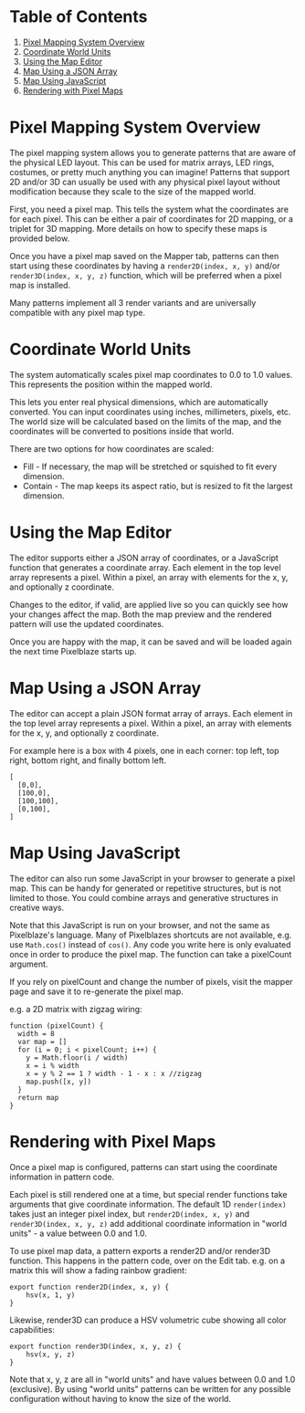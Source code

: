# Table of Contents

1. [Pixel Mapping System Overview](#toc_1)
2. [Coordinate World Units](#toc_2)
3. [Using the Map Editor](#toc_3)
4. [Map Using a JSON Array](#toc_4)
5. [Map Using JavaScript](#toc_5)
6. [Rendering with Pixel Maps](#toc_6)

# Pixel Mapping System Overview

The pixel mapping system allows you to generate patterns that are aware of the physical LED layout. This can be used for matrix arrays, LED rings, costumes, or pretty much anything you can imagine! Patterns that support 2D and/or 3D can usually be used with any physical pixel layout without modification because they scale to the size of the mapped world.

First, you need a pixel map. This tells the system what the coordinates are for each pixel. This can be either a pair of coordinates for 2D mapping, or a triplet for 3D mapping. More details on how to specify these maps is provided below.

Once you have a pixel map saved on the Mapper tab, patterns can then start using these coordinates by having a `render2D(index, x, y)` and/or `render3D(index, x, y, z)` function, which will be preferred when a pixel map is installed.

Many patterns implement all 3 render variants and are universally compatible with any pixel map type.

# Coordinate World Units

The system automatically scales pixel map coordinates to 0.0 to 1.0 values. This represents the position within the mapped world.

This lets you enter real physical dimensions, which are automatically converted. You can input coordinates using inches, millimeters, pixels, etc. The world size will be calculated based on the limits of the map, and the coordinates will be converted to positions inside that world.

There are two options for how coordinates are scaled:

* Fill - If necessary, the map will be stretched or squished to fit every dimension.
* Contain - The map keeps its aspect ratio, but is resized to fit the largest dimension.


# Using the Map Editor

The editor supports either a JSON array of coordinates, or a JavaScript function that generates a coordinate array. Each element in the top level array represents a pixel. Within a pixel, an array with elements for the x, y, and optionally z coordinate.

Changes to the editor, if valid, are applied live so you can quickly see how your changes affect the map. Both the map preview and the rendered pattern will use the updated coordinates.

Once you are happy with the map, it can be saved and will be loaded again the next time Pixelblaze starts up.

# Map Using a JSON Array

The editor can accept a plain JSON format array of arrays. Each element in the top level array represents a pixel. Within a pixel, an array with elements for the x, y, and optionally z coordinate.

For example here is a box with 4 pixels, one in each corner: top left, top right, bottom right, and finally bottom left.

```
[
  [0,0],
  [100,0],
  [100,100],
  [0,100],
]
```

# Map Using JavaScript

The editor can also run some JavaScript in your browser to generate a pixel map. This can be handy for generated or repetitive structures, but is not limited to those. You could combine arrays and generative structures in creative ways.

Note that this JavaScript is run on your browser, and not the same as Pixelblaze's language. Many of Pixelblazes shortcuts are not available, e.g. use `Math.cos()` instead of `cos()`. Any code you write here is only evaluated once in order to produce the pixel map. The function can take a pixelCount argument.

If you rely on pixelCount and change the number of pixels, visit the mapper page and save it to re-generate the pixel map.

e.g. a 2D matrix with zigzag wiring:

```
function (pixelCount) {
  width = 8
  var map = []
  for (i = 0; i < pixelCount; i++) {
    y = Math.floor(i / width)
    x = i % width
    x = y % 2 == 1 ? width - 1 - x : x //zigzag
    map.push([x, y])
  }
  return map
}
```

# Rendering with Pixel Maps

Once a pixel map is configured, patterns can start using the coordinate information in pattern code.

Each pixel is still rendered one at a time, but special render functions take arguments that give coordinate information. The default 1D `render(index)` takes just an integer pixel index, but `render2D(index, x, y)` and `render3D(index, x, y, z)` add additional coordinate information in "world units" - a value between 0.0 and 1.0.

To use pixel map data, a pattern exports a render2D and/or render3D function. This happens in the pattern code, over on the Edit tab. e.g. on a matrix this will show a fading rainbow gradient:

```
export function render2D(index, x, y) {
	hsv(x, 1, y)
}
```

Likewise, render3D can produce a HSV volumetric cube showing all color capabilities:

```
export function render3D(index, x, y, z) {
	hsv(x, y, z)
}
```

Note that x, y, z are all in "world units" and have values between 0.0 and 1.0 (exclusive). By using "world units" patterns can be written for any possible configuration without having to know the size of the world.
